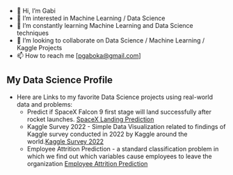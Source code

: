 - 👋 Hi, I’m Gabi
- 👀 I’m interested in Machine Learning / Data Science
- 🌱 I’m constantly learning Machine Learning and Data Science techniques
- 💞️ I’m looking to collaborate on Data Science / Machine Learning / Kaggle Projects
- 📫 How to reach me [pgaboka@gmail.com]

## My Data Science Profile
- Here are Links to my favorite Data Science projects using real-world data and problems:
  - Predict if SpaceX Falcon 9 first stage will land successfully after rocket launches. [SpaceX Landing Prediction](https://github.com/prievarag/SpaceX-Falcon-9-1st-stage-Success-Landing-Prediction)
  - Kaggle Survey 2022 - Simple Data Visualization related to findings of Kaggle survey conducted in 2022 by Kaggle around the world.[Kaggle Survey 2022](https://github.com/prievarag/Kaggle-Survey-2022/tree/main)
  - Employee Attrition Prediction - a standard classification problem in which we find out which variables cause employees to leave the organization [Employee Attrition Prediction](https://github.com/prievarag/Employee-Attrition)
